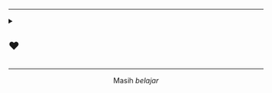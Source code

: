 <!--<p align="center"> 
<a href="https://github.com/DenverCoder1/readme-typing-svg"><img src="https://readme-typing-svg.herokuapp.com?font=Time+New+Roman&color=cyan&size=25¢er=true&vCenter=true&width=600&height=100&lines=Hey+Mate,+What's+Good?..+How's+life?+♥;Need+anything?+Feel+Free+to+Contact+Me!"></a>
</p> -->

<hr>

<details>
<summary><h2> ❤️ </h2></summary>
<ul>
  <li>🚀 Laravel | ReactJS | TypeScript | TailwindCSS | MySQL</li>
</ul>
</details>

<hr>

<p align="center">Masih <i>belajar</i></p>


